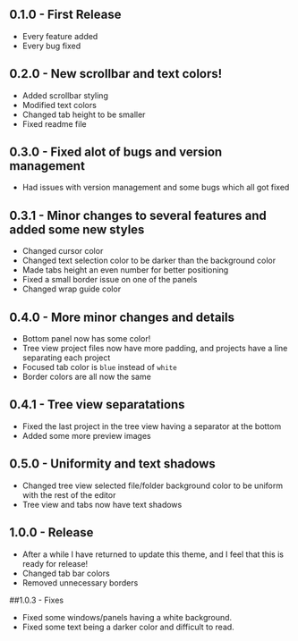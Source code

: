 ## 0.1.0 - First Release
* Every feature added
* Every bug fixed

## 0.2.0 - New scrollbar and text colors!
* Added scrollbar styling
* Modified text colors
* Changed tab height to be smaller
* Fixed readme file

## 0.3.0 - Fixed alot of bugs and version management
* Had issues with version management and some bugs which all got fixed

## 0.3.1 - Minor changes to several features and added some new styles
* Changed cursor color
* Changed text selection color to be darker than the background color
* Made tabs height an even number for better positioning
* Fixed a small border issue on one of the panels
* Changed wrap guide color

## 0.4.0 - More minor changes and details
* Bottom panel now has some color!
* Tree view project files now have more padding, and projects have a line separating each project
* Focused tab color is `blue` instead of `white`
* Border colors are all now the same

## 0.4.1 - Tree view separatations
* Fixed the last project in the tree view having a separator at the bottom
* Added some more preview images

## 0.5.0 - Uniformity and text shadows
* Changed tree view selected file/folder background color to be uniform with the rest of the editor
* Tree view and tabs now have text shadows

## 1.0.0 - Release
* After a while I have returned to update this theme, and I feel that this is ready for release!
* Changed tab bar colors
* Removed unnecessary borders

##1.0.3 - Fixes
* Fixed some windows/panels having a white background.
* Fixed some text being a darker color and difficult to read.
